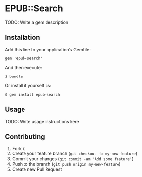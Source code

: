 # EPUB::Search

TODO: Write a gem description

## Installation

Add this line to your application's Gemfile:

    gem 'epub-search'

And then execute:

    $ bundle

Or install it yourself as:

    $ gem install epub-search

## Usage

TODO: Write usage instructions here

## Contributing

1. Fork it
2. Create your feature branch (`git checkout -b my-new-feature`)
3. Commit your changes (`git commit -am 'Add some feature'`)
4. Push to the branch (`git push origin my-new-feature`)
5. Create new Pull Request
